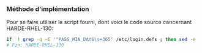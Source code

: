 ### Méthode d'implémentation
Pour se faire utiliser le script fourni, dont voici le code source concernant HARDE-RHEL-130:
```bash
if  ! grep -q -E '^PASS_MIN_DAYS\s+365' /etc/login.defs ; then sed -e 's/\(PASS_MIN_DAYS.*\)/# \1/' -i /etc/login.defs; echo "PASS_MIN_DAYS 7" >> /etc/login.defs; fi
# Fin: HARDE-RHEL-130
```
